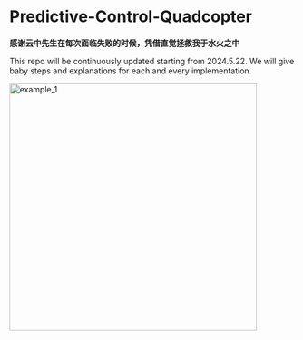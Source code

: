 # Predictive-Control-Quadcopter
**感谢云中先生在每次面临失败的时候，凭借直觉拯救我于水火之中**

This repo will be continuously updated starting from 2024.5.22. We will give baby steps and explanations for each and every implementation.



<img width="436" alt="example_1" src="https://github.com/0ce38a2b/Predictive-Control-Quadcopter/assets/51925070/b8056a71-f7a7-4684-8fd3-bee885920373">
